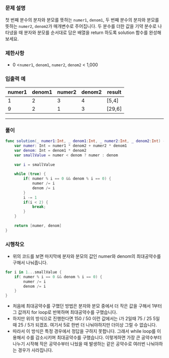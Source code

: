 ### 문제 설명
첫 번째 분수의 분자와 분모를 뜻하는 `numer1`, `denom1`, 두 번째 분수의 분자와 분모를 뜻하는 `numer2`, `denom2`가 매개변수로 주어집니다. 두 분수를 더한 값을 기약 분수로 나타냈을 때 분자와 분모를 순서대로 담은 배열을 return 하도록 solution 함수를 완성해보세요.
### 제한사항
-   0 <`numer1`, `denom1`, `numer2`, `denom2` < 1,000
### 입출력 예
| numer1 | denom1 | numer2 | denom2 | result  |
| ------ | ------ | ------ | ------ | ------- |
| 1      | 2      | 3      | 4      | \[5,4\] |
| 9      | 2      | 1      | 3      | \[29,6\]     |

---
### 풀이
~~~swift
func solution(_ numer1:Int, _ denom1:Int, _ numer2:Int, _ denom2:Int) -> [Int] {
    var numer: Int = numer1 * denom2 + numer2 * denom1
    var denom: Int = denom1 * denom2
    var smallValue = numer < denom ? numer : denom
    
    var i = smallValue 
    
    while (true) {
        if( numer % i == 0 && denom % i == 0) {
            numer /= i
            denom /= i
        }
        i -= 1
        if(i < 2) {
            break;
        }
    }
    
    return [numer, denom]
}
~~~

### 시행착오
- 위의 코드를 보면 마지막에 분자와 분모의 값인 numer와 denom의 최대공약수를 구해서 나눠줍니다.
~~~swift
for i in 1...smallValue {
	if( numer % i == 0 && denom % i == 0) {
		numer /= i
		denom /= i
	}
}
~~~
- 처음에 최대공약수를 구했던 방법은 분자와 분모 중에서 더 작은 값을 구해서 1부터 그 값까지 for loop로 반복하며 최대공약수를 구했습니다. 
- 하지만 위의 방식으로 진행한다면 150 / 50 이런 값에서는 i가 2일때 75 / 25 5일때 25 / 5가 되겠죠. 여기서 5로 한번 더 나눠야하지만 더이상 그럴 수 없습니다.
- 따라서 이 방식은 특정 경우에서 정답을 구하지 못합니다. 그래서 while loop를 이용해서 수를 감소시키며 최대공약수를 구했습니다. 이렇게하면 가장 큰 공약수부터 나누기 시작해 작은 공약수부터 나눴을 때 발생하는 같은 공약수로 여러번 나눠야하는 경우가 사라집니다.